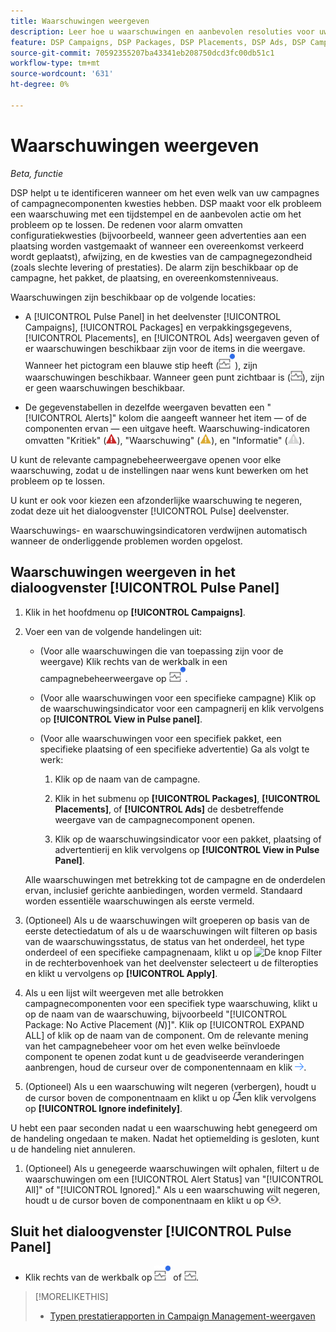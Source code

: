 ```yaml
---
title: Waarschuwingen weergeven
description: Leer hoe u waarschuwingen en aanbevolen resoluties voor uw campagnes en campagnecomponenten kunt weergeven.
feature: DSP Campaigns, DSP Packages, DSP Placements, DSP Ads, DSP Campaign Data Views
source-git-commit: 70592355207ba43341eb208750dcd3fc00db51c1
workflow-type: tm+mt
source-wordcount: '631'
ht-degree: 0%

---
```


# Waarschuwingen weergeven

*Beta, functie*

DSP helpt u te identificeren wanneer om het even welk van uw campagnes of campagnecomponenten kwesties hebben. DSP maakt voor elk probleem een waarschuwing met een tijdstempel en de aanbevolen actie om het probleem op te lossen. De redenen voor alarm omvatten configuratiekwesties (bijvoorbeeld, wanneer geen advertenties aan een plaatsing worden vastgemaakt of wanneer een overeenkomst verkeerd wordt geplaatst), afwijzing, en de kwesties van de campagnegezondheid (zoals slechte levering of prestaties). De alarm zijn beschikbaar op de campagne, het pakket, de plaatsing, en overeenkomstenniveaus.

Waarschuwingen zijn beschikbaar op de volgende locaties:

* A [!UICONTROL Pulse Panel] in het deelvenster [!UICONTROL Campaigns], [!UICONTROL Packages] en verpakkingsgegevens, [!UICONTROL Placements], en [!UICONTROL Ads] weergaven geven of er waarschuwingen beschikbaar zijn voor de items in die weergave. Wanneer het pictogram een blauwe stip heeft (![Pictogram van deelvenster Start wanneer waarschuwingen beschikbaar zijn](/help/dsp/assets/alerts-panel.png "Pictogram van deelvenster Start wanneer waarschuwingen beschikbaar zijn")), zijn waarschuwingen beschikbaar. Wanneer geen punt zichtbaar is (![Pictogram van deelvenster Start wanneer er geen waarschuwingen beschikbaar zijn](/help/dsp/assets/alerts-panel-empty.png "Pictogram van deelvenster Start wanneer er geen waarschuwingen beschikbaar zijn")), zijn er geen waarschuwingen beschikbaar.

* De gegevenstabellen in dezelfde weergaven bevatten een &quot;[!UICONTROL Alerts]&quot; kolom die aangeeft wanneer het item — of de componenten ervan — een uitgave heeft. Waarschuwing-indicatoren omvatten &quot;Kritiek&quot; (![Kritiek](/help/dsp/assets/indicator-critical.png "Kritiek")), &quot;Waarschuwing&quot; (![Waarschuwing](/help/dsp/assets/indicator-warning.png "Waarschuwing")), en &quot;Informatie&quot; (![Informatie](/help/dsp/assets/indicator-information.png "Informatie")).

U kunt de relevante campagnebeheerweergave openen voor elke waarschuwing, zodat u de instellingen naar wens kunt bewerken om het probleem op te lossen.

U kunt er ook voor kiezen een afzonderlijke waarschuwing te negeren, zodat deze uit het dialoogvenster [!UICONTROL Pulse] deelvenster.

Waarschuwings- en waarschuwingsindicatoren verdwijnen automatisch wanneer de onderliggende problemen worden opgelost.

## Waarschuwingen weergeven in het dialoogvenster [!UICONTROL Pulse Panel]

1. Klik in het hoofdmenu op **[!UICONTROL Campaigns]**.

1. Voer een van de volgende handelingen uit:

   * (Voor alle waarschuwingen die van toepassing zijn voor de weergave) Klik rechts van de werkbalk in een campagnebeheerweergave op ![Pictogram van deelvenster Start wanneer waarschuwingen beschikbaar zijn](/help/dsp/assets/alerts-panel.png "Pictogram van deelvenster Start wanneer waarschuwingen beschikbaar zijn").

   * (Voor alle waarschuwingen voor een specifieke campagne) Klik op de waarschuwingsindicator voor een campagnerij en klik vervolgens op **[!UICONTROL View in Pulse panel]**.

   * (Voor alle waarschuwingen voor een specifiek pakket, een specifieke plaatsing of een specifieke advertentie) Ga als volgt te werk:

      1. Klik op de naam van de campagne.

      1. Klik in het submenu op **[!UICONTROL Packages]**, **[!UICONTROL Placements]**, of **[!UICONTROL Ads]** de desbetreffende weergave van de campagnecomponent openen.

      1. Klik op de waarschuwingsindicator voor een pakket, plaatsing of advertentierij en klik vervolgens op **[!UICONTROL View in Pulse Panel]**.

   Alle waarschuwingen met betrekking tot de campagne en de onderdelen ervan, inclusief gerichte aanbiedingen, worden vermeld. Standaard worden essentiële waarschuwingen als eerste vermeld.

1. (Optioneel) Als u de waarschuwingen wilt groeperen op basis van de eerste detectiedatum of als u de waarschuwingen wilt filteren op basis van de waarschuwingsstatus, de status van het onderdeel, het type onderdeel of een specifieke campagnenaam, klikt u op ![De knop Filter](/help/dsp/assets/filter.png) in de rechterbovenhoek van het deelvenster selecteert u de filteropties en klikt u vervolgens op **[!UICONTROL Apply]**.

1. Als u een lijst wilt weergeven met alle betrokken campagnecomponenten voor een specifiek type waarschuwing, klikt u op de naam van de waarschuwing, bijvoorbeeld &quot;[!UICONTROL Package: No Active Placement (*N*)]&quot;. Klik op [!UICONTROL EXPAND ALL] of klik op de naam van de component. Om de relevante mening van het campagnebeheer voor om het even welke beïnvloede component te openen zodat kunt u de geadviseerde veranderingen aanbrengen, houd de curseur over de componentennaam en klik ![Ga naar weergave](/help/dsp/assets/go-to-view.png "Ga naar weergave").

1. (Optioneel) Als u een waarschuwing wilt negeren (verbergen), houdt u de cursor boven de componentnaam en klikt u op ![Negeren](/help/dsp/assets/alert-ignore.png "Negeren")en klik vervolgens op **[!UICONTROL Ignore indefinitely]**.  <!-- **[!UICONTROL Ignore alert for three days]**, **[!UICONTROL Ignore alert until next check]**, or **[!UICONTROL Ignore indefinitely] -->

U hebt een paar seconden nadat u een waarschuwing hebt genegeerd om de handeling ongedaan te maken. Nadat het optiemelding is gesloten, kunt u de handeling niet annuleren.

1. (Optioneel) Als u genegeerde waarschuwingen wilt ophalen, filtert u de waarschuwingen om een [!UICONTROL Alert Status] van &quot;[!UICONTROL All]&quot; of &quot;[!UICONTROL Ignored].&quot; Als u een waarschuwing wilt negeren, houdt u de cursor boven de componentnaam en klikt u op ![Negeren ongedaan maken](/help/dsp/assets/alert-un-ignore.png "Negeren ongedaan maken").

## Sluit het dialoogvenster [!UICONTROL Pulse Panel]

* Klik rechts van de werkbalk op ![Pictogram van deelvenster Start wanneer waarschuwingen beschikbaar zijn](/help/dsp/assets/alerts-panel.png "Pictogram van deelvenster Start wanneer waarschuwingen beschikbaar zijn") of ![Pictogram van deelvenster Start wanneer er geen waarschuwingen beschikbaar zijn](/help/dsp/assets/alerts-panel-empty.png "Pictogram van deelvenster Start wanneer er geen waarschuwingen beschikbaar zijn").

>[!MORELIKETHIS]
>
>* [Typen prestatierapporten in Campaign Management-weergaven](campaign-reports-about.md)
